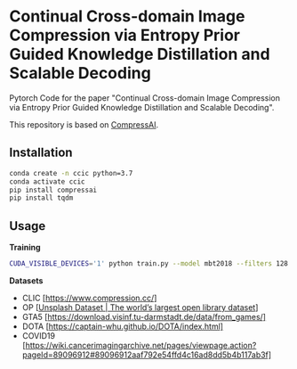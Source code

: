 # Continual Cross-domain Image Compression via Entropy Prior Guided Knowledge Distillation and Scalable Decoding

Pytorch Code for the paper "Continual Cross-domain Image Compression via Entropy Prior Guided Knowledge Distillation and Scalable Decoding". 

This repository is based on [CompressAI](https://github.com/InterDigitalInc/CompressAI).

## Installation

```bash
conda create -n ccic python=3.7
conda activate ccic
pip install compressai
pip install tqdm
```

## Usage

**Training**

```bash
CUDA_VISIBLE_DEVICES='1' python train.py --model mbt2018 --filters 128 192 --lambda 0.032 --checkpoints_dir /path/to/checkpoint/folder/ --epochs 10000 10000 10000 10000 10000 --save_interval 200 -lr 1e-4
```

**Datasets**

- CLIC [https://www.compression.cc/]
- OP [[Unsplash Dataset | The world’s largest open library dataset](https://unsplash.com/data)]
- GTA5 [https://download.visinf.tu-darmstadt.de/data/from_games/]
- DOTA [https://captain-whu.github.io/DOTA/index.html]
- COVID19 [https://wiki.cancerimagingarchive.net/pages/viewpage.action?pageId=89096912#89096912aaf792e54ffd4c16ad8dd5b4b117ab3f]
